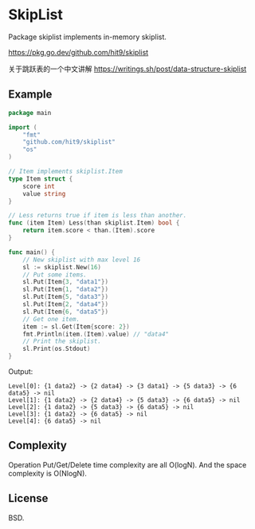 SkipList
========

Package skiplist implements in-memory skiplist.

https://pkg.go.dev/github.com/hit9/skiplist

关于跳跃表的一个中文讲解 https://writings.sh/post/data-structure-skiplist

Example
-------

```go
package main

import (
	"fmt"
	"github.com/hit9/skiplist"
	"os"
)

// Item implements skiplist.Item
type Item struct {
	score int
	value string
}

// Less returns true if item is less than another.
func (item Item) Less(than skiplist.Item) bool {
	return item.score < than.(Item).score
}

func main() {
	// New skiplist with max level 16
	sl := skiplist.New(16)
	// Put some items.
	sl.Put(Item{3, "data1"})
	sl.Put(Item{1, "data2"})
	sl.Put(Item{5, "data3"})
	sl.Put(Item{2, "data4"})
	sl.Put(Item{6, "data5"})
	// Get one item.
	item := sl.Get(Item{score: 2})
	fmt.Println(item.(Item).value) // "data4"
	// Print the skiplist.
	sl.Print(os.Stdout)
}
```

Output:

```
Level[0]: {1 data2} -> {2 data4} -> {3 data1} -> {5 data3} -> {6 data5} -> nil
Level[1]: {1 data2} -> {2 data4} -> {5 data3} -> {6 data5} -> nil
Level[2]: {1 data2} -> {5 data3} -> {6 data5} -> nil
Level[3]: {1 data2} -> {6 data5} -> nil
Level[4]: {6 data5} -> nil
```

Complexity
----------

Operation Put/Get/Delete time complexity are all O(logN). And the space
complexity is O(NlogN).

License
-------

BSD.
